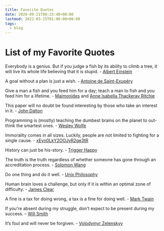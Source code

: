 ```yaml
---
title: Favorite Quotes
date: 2020-09-21T00:33:48+08:00
lastmod: 2022-03-25T01:00:00+08:00
tags:
  - blog
---
```

# List of my Favorite Quotes

Everybody is a genius. But if you judge a fish by its ability to climb a tree, it will live its whole life believing that it is stupid. - [Albert Einstein](https://www.goodreads.com/quotes/8136665-everybody-is-a-genius-but-if-you-judge-a-fish)

A goal without a plan is just a wish. - [Antoine de Saint-Exupéry](https://www.goodreads.com/quotes/87476-a-goal-without-a-plan-is-just-a-wish)

Give a man a fish and you feed him for a day; teach a man to fish and you feed him for a lifetime. - [Maimonides](https://www.brainyquote.com/quotes/maimonides_326751) and [Anne Isabella Thackeray Ritchie](https://en.wiktionary.org/wiki/give_a_man_a_fish_and_you_feed_him_for_a_day;_teach_a_man_to_fish_and_you_feed_him_for_a_lifetime)

This paper will no doubt be found interesting by those who take an interest in it. - [John Dalton](https://www.brainyquote.com/quotes/john_dalton_193098)

Programming is (mostly) teaching the dumbest brains on the planet to out-think the smartest ones. - [Wesley Wolfe](https://twitter.com/wolvereness/status/333032984628297728)

Immorality comes in all sizes. Luckily, people are not limited to fighting for a single cause. - [xEyn0LkY2OOJyR2ge3tR](https://www.reddit.com/user/xEyn0LkY2OOJyR2ge3tR)

History can just be his-story. - [Trigger Happy](https://www.vintag.es/2017/05/paintings-by-adolf-hitler-40-rarely.html)

The truth is the truth regardless of whether someone has gone through an accreditation process. - [Solomon Wang](https://www.quora.com/Whats-the-good-balance-between-selfishness-and-selflessness)

Do one thing and do it well. - [Unix Philosophy](https://en.wikipedia.org/wiki/Unix_philosophy)

Human brain loves a challenge, but only if it is within an optimal zone of difficulty. - [James Clear](https://jamesclear.com/goldilocks-rule)

A fine is a tax for doing wrong, a tax is a fine for doing well. - [Mark Twain](https://quotefancy.com/quote/862573/Mark-Twain-A-tax-is-a-fine-for-doing-well-a-fine-is-a-tax-for-doing-wrong)

If you're absent during my struggle, don't expect to be present during my success. – [Will Smith](https://www.goodreads.com/quotes/7160107-if-you-re-absent-during-my-struggle-don-t-expect-to-be)

It’s foul and will never be forgiven. - [Volodymyr Zelenskyy](https://www.aljazeera.com/news/2022/2/25/we-are-defending-our-state-alone-says-ukraines-president)